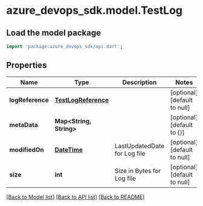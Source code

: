 # azure_devops_sdk.model.TestLog

## Load the model package
```dart
import 'package:azure_devops_sdk/api.dart';
```

## Properties
Name | Type | Description | Notes
------------ | ------------- | ------------- | -------------
**logReference** | [**TestLogReference**](TestLogReference.md) |  | [optional] [default to null]
**metaData** | **Map&lt;String, String&gt;** |  | [optional] [default to {}]
**modifiedOn** | [**DateTime**](DateTime.md) | LastUpdatedDate for Log file | [optional] [default to null]
**size** | **int** | Size in Bytes for Log file | [optional] [default to null]

[[Back to Model list]](../README.md#documentation-for-models) [[Back to API list]](../README.md#documentation-for-api-endpoints) [[Back to README]](../README.md)


